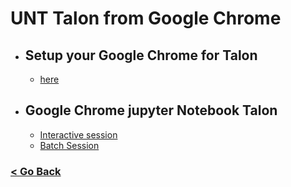 # UNT Talon from Google Chrome


* ## Setup your Google Chrome for Talon 
    * [here](https://github.com/gmihaila/unt_hpc/blob/master/chrome_plugin/setup_google_chrome.md)

* ## Google Chrome jupyter Notebook Talon 
   * [Interactive session](https://github.com/gmihaila/unt_hpc/blob/master/jupyter_notebook/chrome_jupyter_notebook.md) 
   * [Batch Session]()


### [< Go Back](https://github.com/gmihaila/unt_hpc)
